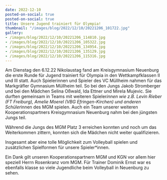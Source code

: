 ```yaml
---
date: 2022-12-10
posted-on-social: true
posted-on-social: true
title: Unsere Jugend trainiert für Olympia!
thumbnail: "/images/blog/2022/12/10/20221206_101722.jpg"
gallery:
- /images/blog/2022/12/10/20221206_114810.jpg
- /images/blog/2022/12/10/20221206_105322.jpg
- /images/blog/2022/12/10/20221206_134954.jpg
- /images/blog/2022/12/10/20221206_135129.jpg
- /images/blog/2022/12/10/20221206_115316.jpg
---
```

Am Dienstag den 6.12.22 Nikolaustag fand am Kreisgymnasium Neuenburg die erste Runde für Jugend trainiert für Olympia in den Wettkampfklassen II und III statt. Auch Spielerinnen und Spieler des VC Müllheim nahmen für das Markgräfler Gymnasium Müllheim teil. So bei den Jungs Jakob Stromberger und bei den Mädchen Selina Oßwald, Ida Ettner und Mirela Mujevic. Sie durften gemeinsam in Teams mit weiteren Spieler*innen wie z.B. Levin Rieber (FT Freiburg), Amelie Moerel (VBG Efringen-Kirchen) und anderen Schüler*innen des MGM spielen. Auch ein Team unserer weiteren Kooperationspartners Kreisgymnasium Neuenburg nahm bei den jüngsten Jungs teil. 

Während die Jungs des MGM Platz 3 erreichen konnten und noch um das Weiterkommen zittern, konnten sich die Mädchen nicht weiter qualifizieren. 

Insgesamt aber eine tolle Möglichkeit zum Volleyball spielen und zusätzlichen Spielformen für unsere Spieler*innen. 

Ein Dank gilt unseren Kooperationspartnern MGM und KGN vor allem hier speziell Herrn Rosenkranz vom MGM. Für Trainer Dominik Ernst war es ebenfalls klasse so viele Jugendliche beim Volleyball in Neuenburg zu sehen.

